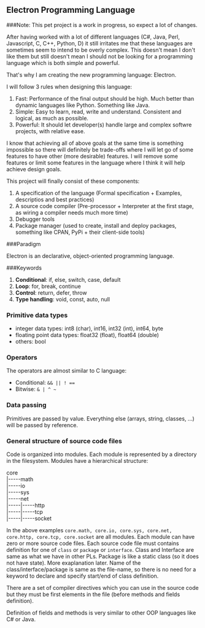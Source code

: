## Electron Programming Language

###Note: This pet project is a work in progress, so expect a lot of changes.

After having worked with a lot of different languages (C#, Java, Perl, Javascript, C, C++, Python, D) it still irritates me that these languages are sometimes seem to intend to be overly complex. This doesn't mean I don't like them but still doesn't mean I should not be looking for a programming language which is both simple and powerful.

That's why I am creating the new programming language: Electron. 

I will follow 3 rules when designing this language:

1. Fast: Performance of the final output should be high. Much better than dynamic languages like Python. Something like Java.
2. Simple: Easy to learn, read, write and understand. Consistent and logical, as much as possible. 
3. Powerful: It should let developer(s) handle large and complex softwre projects, with relative ease.

I know that achieving all of above goals at the same time is something impossible so there will definitely be trade-offs where I will let go of some features to have other (more desirable) features. I will remove some features or limit some features in the language where I think it will help achieve design goals.

This project will finally consist of these components:

1. A specification of the language (Formal specification + Examples, descriptios and best practices)
2. A source code compiler (Pre-processor + Interpreter at the first stage, as wiring a compiler needs much more time)
2. Debugger tools
3. Package manager (used to create, install and deploy packages, something like CPAN, PyPi + their client-side tools)
 
###Paradigm

Electron is an declarative, object-oriented programming language.

###Keywords

1. **Conditional**: if, else, switch, case, default
2. **Loop**: for, break, continue
2. **Control**: return, defer, throw
3. **Type handling**: void, const, auto, null

### Primitive data types

- integer data types: int8 (char), int16, int32 (int), int64, byte
- floating point data types: float32 (float), float64 (double)
- others: bool

### Operators

The operators are almost similar to C language:
- Conditional: `&& || ! ==`
- Bitwise: `& | ^ ~`

### Data passing

Primitives are passed by value. Everything else (arrays, string, classes, ...) will be passed by reference.

### General structure of source code files

Code is organized into modules. Each module is represented by a directory in the filesystem. Modules have a hierarchical structure:

core  
|-----math  
|-----io  
|-----sys  
|-----net  
|-----|-----http  
|-----|-----tcp  
|-----|-----socket  

In the above examples `core.math, core.io, core.sys, core.net, core.http, core.tcp, core.socket` are all modules. Each module can have zero or more source code files. Each source code file must contains definition for one of `class` or `package` or `interface`. Class and Interface are same as what we have in other PLs. Package is like a static class (so it does not have state). More exaplanation later. Name of the class/interface/package is same as the file-name, so there is no need for a keyword to declare and specify start/end of class definition.

There are a set of compiler directives which you can use in the source code but they must be first elements in the file (before methods and fields definition).

Definition of fields and methods is very similar to other OOP languages like C# or Java.

